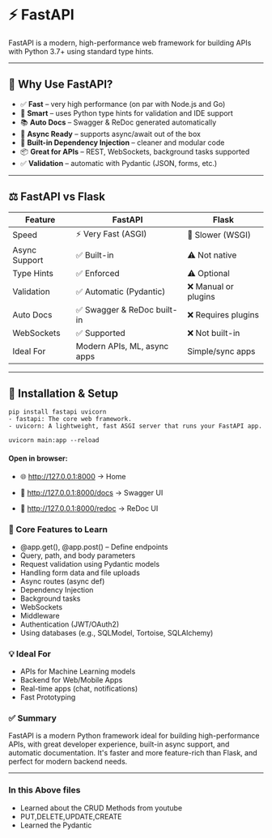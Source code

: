# ⚡ FastAPI 

FastAPI is a modern, high-performance web framework for building APIs with Python 3.7+ using standard type hints.

---

## 🚀 Why Use FastAPI?

- ✅ **Fast** – very high performance (on par with Node.js and Go)
- 🧠 **Smart** – uses Python type hints for validation and IDE support
- 📚 **Auto Docs** – Swagger & ReDoc generated automatically
- 🔁 **Async Ready** – supports async/await out of the box
- 🧩 **Built-in Dependency Injection** – cleaner and modular code
- 📦 **Great for APIs** – REST, WebSockets, background tasks supported
- ✅ **Validation** – automatic with Pydantic (JSON, forms, etc.)

---

## ⚖️ FastAPI vs Flask

| Feature              | FastAPI                    | Flask                       |
|----------------------|----------------------------|-----------------------------|
| Speed                | ⚡ Very Fast (ASGI)         | 🐢 Slower (WSGI)            |
| Async Support        | ✅ Built-in                 | ⚠️ Not native                |
| Type Hints           | ✅ Enforced                 | ⚠️ Optional                  |
| Validation           | ✅ Automatic (Pydantic)     | ❌ Manual or plugins         |
| Auto Docs            | ✅ Swagger & ReDoc built-in | ❌ Requires plugins          |
| WebSockets           | ✅ Supported                | ❌ Not built-in              |
| Ideal For            | Modern APIs, ML, async apps | Simple/sync apps             |

---

## 🧰 Installation & Setup


```
pip install fastapi uvicorn
- fastapi: The core web framework.
- uvicorn: A lightweight, fast ASGI server that runs your FastAPI app. 
```
```
uvicorn main:app --reload
```
#### Open in browser:
- 🌐 http://127.0.0.1:8000 → Home

- 📘 http://127.0.0.1:8000/docs → Swagger UI

- 📙 http://127.0.0.1:8000/redoc → ReDoc UI

### 🧠 Core Features to Learn
- @app.get(), @app.post() – Define endpoints
- Query, path, and body parameters
- Request validation using Pydantic models
- Handling form data and file uploads
- Async routes (async def)
- Dependency Injection
- Background tasks
- WebSockets
- Middleware
- Authentication (JWT/OAuth2)
- Using databases (e.g., SQLModel, Tortoise, SQLAlchemy)

### 💡 Ideal For
- APIs for Machine Learning models
- Backend for Web/Mobile Apps
- Real-time apps (chat, notifications)
- Fast Prototyping

### ✅ Summary
FastAPI is a modern Python framework ideal for building high-performance APIs, with great developer experience, built-in async support, and automatic documentation. It's faster and more feature-rich than Flask, and perfect for modern backend needs.

-----------------------------------------------------------
### In this Above files
- Learned about the CRUD Methods from youtube
- PUT,DELETE,UPDATE,CREATE 
- Learned the Pydantic